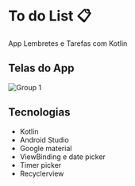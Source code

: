# To do List 📋

App Lembretes e Tarefas com Kotlin 

## Telas do App 

![Group 1](https://user-images.githubusercontent.com/44498505/150700682-6fd938fe-db60-44ec-b19c-21f07268fb10.png)

## Tecnologias

- Kotlin
- Android Studio 
- Google material
- ViewBinding e date picker
- Timer picker
- Recyclerview
